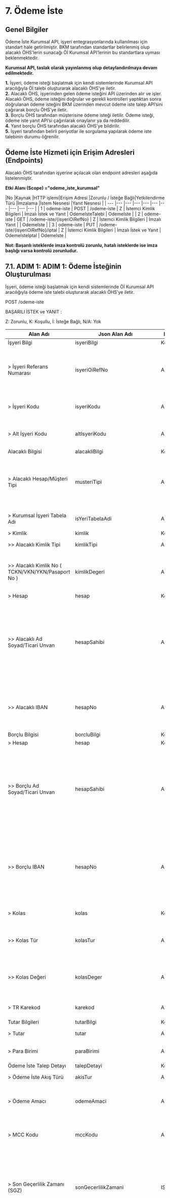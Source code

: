 # 7.	Ödeme İste

## Genel Bilgiler

Ödeme İste Kurumsal API, işyeri entegrasyonlarında kullanılması için standart hale getirilmiştir. BKM tarafından standartlar belirlenmiş olup alacaklı ÖHS'lerin sunacağı Öİ Kurumsal API’lerinin bu standartlara uyması beklenmektedir. 

**Kurumsal API, taslak olarak yayınlanmış olup detaylandırılmaya devam edilmektedir.**

**1.**  İşyeri, ödeme isteği başlatmak için kendi sistemlerinde Kurumsal API aracılığıyla Öİ talebi oluşturarak alacaklı ÖHS’ye iletir. <br>
**2.**	Alacaklı ÖHS, işyerinden gelen ödeme isteğini API üzerinden alır ve işler. Alacaklı ÖHS, ödeme isteğini doğrular ve gerekli kontrolleri yaptıktan sonra doğrulanan ödeme isteğini BKM üzerinden mevcut ödeme iste talep API’sini çağırarak borçlu ÖHS’ye iletir.<br>
**3.**	Borçlu ÖHS tarafından müşterisine ödeme isteği iletilir. Ödeme isteği, ödeme iste yanıt API’si çağırılarak onaylanır ya da reddedilir.<br>
**4.**	Yanıt borçlu ÖHS tarafından alacaklı ÖHS’ye bildirilir.<br>
**5.**	İşyeri tarafından belirli periyotlar ile sorgulama yapılarak ödeme iste talebinin durumu öğrenilir. 



## Ödeme İste Hizmeti için Erişim Adresleri (Endpoints)

Alacaklı ÖHS tarafından işyerine açılacak olan endpoint adresleri aşağıda listelenmiştir.

**Etki Alanı (Scope) ="odeme_iste_kurumsal"**

|No  |Kaynak |HTTP işlemi|Erişim Adresi |Zorunlu / İsteğe Bağlı|Yetkilendirme Türü |İmzalama |İstem Nesnesi |Yanıt Nesnesi |
| --- |--- |--- |--- |--- |--- |--- |--- |--- |--- |
| 1 | odeme-iste | POST | /odeme-iste | Z | İstemci Kimlik Bilgileri | İmzalı İstek ve Yanıt | OdemeIsteTalebi | OdemeIste | 
| 2 | odeme-iste | GET |  /odeme-iste/{isyeriOiRefNo} | Z | İstemci Kimlik Bilgileri | İmzalı Yanıt |  | OdemeIste | 
| 3 | odeme-iste | PUT |  /odeme-iste/{isyeriOiRefNo}/iptal     | Z | İstemci Kimlik Bilgileri | İmzalı İstek ve Yanıt | OdemeIsteIptal | OdemeIste | 

**Not: Başarılı isteklerde imza kontrolü zorunlu, hatalı isteklerde ise imza başlığı varsa kontrolü zorunludur.**

## 7.1. ADIM 1: ADIM 1: Ödeme İsteğinin Oluşturulması

İşyeri, ödeme isteği başlatmak için kendi sistemlerinde Öİ Kurumsal API aracılığıyla ödeme iste talebi oluşturarak alacaklı ÖHS’ye iletir.

POST /odeme-iste

BAŞARILI İSTEK ve YANIT :

Z: Zorunlu, K: Koşullu, İ: İsteğe Bağlı, N/A: Yok

|Alan Adı |Json Alan Adı |Format: Veri Modeli İsmi |Açıklama|İstek |Yanıt |
| --- | --- | --- | --- | --- | --- | 
|İşyeri Bilgi | isyeriBilgi | Kompleks: isyeriBilgi | İşyerine ait bilgilerdir. | Z | Z |  
| > İşyeri Referans Numarası	|isyeriOiRefNo	|AN41|İşyeri tarafından oluşturulan Ödeme İste talebine özgü tekil referans numarasıdır. <br>Önerilen Format:  <br>{isyeriKodu}-{guid}  <br>Örn: 8000- f534e8f2-9fbf-48cc-914b-12fbaffd8104    (size: 41)| Z | Z | 
| > İşyeri Kodu 	|isyeriKodu	|AN1..36| Alacaklı ÖHS tarafından işyerine tahsis edilen tekil kimlik bilgisidir. İstek başlığındaki X-Merchant-ID ile aynı değer olmalıdır.| Z | Z | 
| > Alt İşyeri Kodu	|altIsyeriKodu	|AN1..36| Alacaklı ÖHS tarafından alt işyerine tahsis edilen tekil kimlik bilgisidir. İstek başlığındaki X-Sub-Merchant-ID ile aynı değer olmalıdır.| İ | İ | 
|Alacaklı Bilgisi	|alacakliBilgi	|Kompleks:AlacakliBilgi| Alacaklıya ait bilgilerdir.	| Z | Z | 
| > Alacaklı Hesap/Müşteri Tipi	| musteriTipi	|AN1| Alacaklı müşterinin hesap numarasına ilişkin Kurumsal-Bireysel hesap bilgisi ayrımının belirtildiği alandır.  Ödeme İste Sistemi'nde tanımlı değerlerden biri olmalıdır.<br>B:Bireysel <br>K: Kurumsal| Z | Z | 
| > Kurumsal İşyeri Tabela Adı	| isYeriTabelaAdi|AN3..140| İşyeri tarafından alacaklı ÖHS sistemlerinde tanımlı tabela adı bilgisidir. | K | K | 
| > Kimlik	|kimlik	|Kompleks:Kimlik| 	| Z | Z | 
|  >> Alacaklı Kimlik Tipi	|kimlikTipi	|AN1| TR.OIS.DataCode.KimlikTur sıralı veri türü değerlerinden birini alır.| Z | Z | 
|  >> Alacaklı Kimlik No ( TCKN/VKN/YKN/Pasaport No ) |kimlikDegeri|AN7..11| Alacaklı müşteriye ait geçerli bir TC Kimlik Numarası, Vergi Kimlik Numarası, Yabancı Kimlik Numarası ya da Pasaport Numarası bilgilerinden birinin bulunduğu alandır.| Z | Z | 
| > Hesap	|hesap	|Kompleks:Hesap| 	| Z | Z | 
|  >> Alacaklı Ad Soyad/Ticari Unvan |hesapSahibi	|AN3..140| Alacaklı müşterinin ad-soyad veya ticari ünvan bilgisidir. <br>İşyeri için ilgili acquirer üye tarafından tahsis edilmiş olan işyeri adı bilgisidir.(Merchant Name) İşyerinin sık kullanılan adı ya da tabela ünvanı olmalıdır.<br> Alfanumerik karakterler, '.' , '-' , '&' ve boşluk karakteri içerebilir.Borçlu ÖHS’ye Alacaklı ÖHS tarafından Unvan bilgisi açık bir şekilde iletilmelidir. Borçluya ÖHS ekranlarında gösterimi açık olmalıdır.| İ | İ |
|  >> Alacaklı IBAN	|hesapNo	|AN26| Alacaklı müşteriye ait bir IBAN olmalıdır. TR ile başlamalı ve 26 karakter uzunluğunda iletilmelidir.Borçlu ÖHS’ye Alacaklı ÖHS tarafından IBAN açık bir şekilde iletilmelidir. Borçluya ÖHS ekranlarında gösterimi açık olmalıdır.| Z | Z |
|Borçlu Bilgisi	|borcluBilgi	|Kompleks:BorcluBilgi| Borçluya ait bilgilerdir.	| Z | Z | ||Borçlu Bilgisi	|borcluBilgi	|Kompleks:BorcluBilgi| Borçluya ait bilgilerdir.| Z | Z | 
| > Hesap	|hesap	|Komlepks:Hesap|	| Z | Z | 
| >> Borçlu Ad Soyad/Ticari Unvan	|hesapSahibi	|AN3..140| Borçlu müşterinin ad-soyad veya ticari ünvan bilgisidir.İşyeri için ilgili acquirer üye tarafından tahsis edilmiş olan işyeri adı bilgisidir.(Mercant Name)İşyerinin sık kullanılan adı ya da tabela ünvanı olmalıdır.Alfanumerik karakterler, '.' , '-' , '&' ve boşluk karakteri içerebilir.Borçlu ÖHS  borçlu hesap unvanının kendi kurumunda uyumlu olduğunu kontrol eder. ÖHS’lerin EFT/FAST işlemlerindeki doğrulama kriterleri geçerlidir.| Z | Z | 
| >> Borçlu IBAN |hesapNo	|AN26|Borçlu müşteriye ait bir IBAN olmalıdır. TR ile başlamalı ve 26 karakter uzunluğunda iletilmelidir. Borçlu IBAN gönderimi zorunludur. Borçlu IBAN bilgisi borçlu müşteri tarafından değiştirilebilir. Alacaklı ÖHS tarafından yapılacak olan ödeme iste sorgulamalarında da IBAN değişmiş olsa dahi Borçlu ÖHS tarafından Alacaklı ÖHS'nin ilettiği IBAN bilgisi dönülmelidir.| Z | Z | 
| > Kolas	|kolas	|Komlepks:Kolas|Kolas ile başlatılan Ödeme İste taleplerinde kolasa ait bilgilerdir. Kolas işlemlerinde gönderilmelidir.| K| K | 
| >> Kolas Tür	|kolasTur	|AN1| Borçlu müşterinin TR.OIS.DataCode.KolasTur sıralı veri türü değerlerinden birini alır. Borçlu Hesap Numarası girilmediyse kullanımı zorunludur.| Z | Z | 
| >> Kolas Değeri |kolasDeger	|AN7..50| Müşterinin eklediği, ÖHS (FAST katılımcısı) tarafından doğrulanmış Kolay Adres değeridir. Alabileceği değerler BKM “Kolay Adresleme Sistemi Uygulama Kuralları” belgesinde tanımlıdır.| Z | Z | 
| > TR Karekod	|karekod	|AN1..12|TR Karekod ile başlatılan Ödeme İste taleplerinde okutulan TR Karekod için çözümlenen değer bilgisidir. | K | K | 
|Tutar Bilgileri	|tutarBilgi	|Kompleks: TutarBilgi|	| Z | Z | 
|> Tutar	|tutar	|AN1..24| Alacaklı ÖHS’nin önyüzde kullanıcıdan aldığı tutar bilgisidir.	| Z | Z |
|> Para Birimi	|paraBirimi	|AN3| Para birimi. FAST işlemleri kapsamında sadece TL gönderimi olacaktır. 	| Z | Z | 
|Ödeme İste Talep Detayı	|talepDetayi	|Kompleks:TalepDetay|	| Z | Z | 
|> Ödeme İste Akış Türü	|akisTur	|AN2|01: Kişiden Kişiye<br>02: İşyeri Ödemesi| Z | Z |
|> Ödeme Amacı	|odemeAmaci	|AN2|TR.OIS.DataCode.OdemeAmaci sıralı veri değerlerinden birini alır. Borçlu bu bilgiyi değiştiremeyecektir.Sadece alacaklı seçebilir.| Z | Z |
|> MCC Kodu	|mccKodu|AN1..4|Tripsit altında dokümanlar bölümünde yayınlanacaktır. Kurumsal API üzerinden çağırılan isteklerde gönderilmesi beklenen kategori kodu bilgisidir.| İ | İ | 
|> Son Geçerlilik Zamanı (SGZ)	|sonGecerlilikZamani	|ISODateTime|Borçlu müşterinin Öİ talebine yanıt verebileceği son zaman bilgisidir. Bu zamandan sonra Öİ talebi geçersiz sayılacaktır. Sonra Kabul Hemen Öde akışı için Son Geçerlilik Zamanı Ödeme İste Oluşturulma Zamanından minimum 3 dakika öncesi maksimum 3 ay sonrası olacak şekilde seçilmelidir. İşyeri tarafından ödeme isteği oluşturulurken seçilir. | Z | Z | 
|>Talep Edilen Ödeme Zamanı (TEÖZ)	|talepEdilenOdemeZamani	|ISODateTime| İşyerinin, ödeme iste talimatı içerisinde yer alan ve ödemenin yapılmasını talep ettiği tarih/zaman bilgisidir. **Sonra Kabul/Hemen Öde modelinde TEÖZ bilgisi gönderilmemelidir**.<br>TEÖZ tarih formatı:<br>YYYY-MM-DDThh:mm:ss. <br> **Şimdi Kabul/Sonra Öde ve Sonra Kabul/Sonra Öde** modellerinde işyeri tarafından ekranlardan saat seçimi yaptırılmıyorsa ilgili günün gün sonu 23:59:59+03:00 olarak gönderilmelidir. <br>TEÖZ, ödeme iste oluşturulma zamanından maksimum 6 ay sonrası seçilebilir.| K | K | 
|> Alacaklı İşlem Açıklaması	|alacakliIslemAciklamasi	|AN1..200|İşyeri tarafından Borçlu'ya iletilecek Açıklama bilgisidir.| İ | İ | 
|> Kısmi Ödeme	|kismiOdeme	|AN1|Belirtilen tutardan daha az tutarda Öİ talebinin kabul edilmesine izin verildiği durumda E; izin verilmediği durumda H olarak gönderilmelidir. Tüm modellerde kullanılabilir. Sonra Öde modellerinde; TEÖZ öncesi yapılacak ödemelerde kısmi ödeme gerçekleştirilebilir. odemeErteleme = E olduğu durumda ise; TEÖZ sonrası kabul edilen Öİ taleplerinde kısmı ödeme gerçekleştirilemez. Kısmi ödeme bilgisi alacaklı tarafından gönderilir. Borçlu tarafından değiştirilememektedir.<br> E: Kısmi ödemeye izin verilir.<br> H: Kısmi ödemeye izin verilmez.| Z | Z | 
|> Erken Ödeme	|erkenOdeme	|AN1|Öİ talebi oluşturulurken TEÖZ'den önce ödenmesine izin verildiği durumda E; izin verilmediği durumda H olarak gönderilmelidir. Sonra Kabul - Hemen Öde modelinde "E" olarak gönderilmelidir.<br> E: Erken ödemeye izin verilir.<br> H: Erken ödemeye izin verilmez. Ödeme iste talebi sadece TEÖZ tarihinde gerçekleştirilir.| Z | Z | 
|> Ödeme Erteleme	|odemeErteleme	|AN1|Öİ talebi oluşturulurken TEÖZ sonra ödenmesine izin verildiği durumda E olarak gönderilmelidir. Vade tarihi bilgisinde ödeme yapılmasına olanak sağlar. Öİ talebi vadeTarihi, TEÖZ’den maksimum 3 ay sonrasına kadar ertelenmesine izin verilmelidir. Sonra Kabul - Hemen Öde modelinde "H" olarak gönderilmelidir. <br> E: Ödemenin ertelenmesine izin verilir.<br> H: Ödemenin ertelenmesine izin verilmez. | Z | Z | 
|> Vade Planı	|vadePlani	|Kompleks:VadePlani[Array]|Ödeme Erteleme E ise gönderilmesi zorunludur. Vade planı listelenir. İlk fazda tek satır olarak gönderilmelidir.| K | K | 
|>> Vade Tarihi	|vadeTarihi	|ISODate|TEÖZ'den sonra ödeme yapılacak tarih bilgisidir. Vade tarihi TEÖZ’den ileri bir tarih olmalıdır. TEÖZ’den maksimum 3 ay sonrasına kadar ertelenmesine izin verilmelidir.| Z | Z | 
|>> Vade Tutarı	|vadeTutari	|AN3|TEÖZ'den sonra kabul edilecek Öİ talebinde ödeme yapılması istenen tutar bilgisidir.| Z | Z | 
|Ek Bilgi | ekBilgi | Kompleks: ekBilgi[Array] | İşyeri tarafından gönderilmek istenen API deseninde yer almayan bilgiler gönderilmelidir. | İ | İ |  
| > Anahtar	|anahtar	|AN1..200|Gönderilmesi istenen alanı açıklayıcı ifade. Örnek: FATURANO | İ | İ | 
| > Değer 	|deger	|AN1..200| Gönderilmesi istenen alanın alacağı değer. Örnek: R0123456789	| İ | İ | 
|Ödeme İste Durum Bilgi	|durumBilgi	|Kompleks:DurumBilgi|	| NA | Z | 
|> Ödeme İste Durumu	|odemeIsteDurumu	|AN1|TR.OIS.DataCode.OdemeIsteDurumu sıralı veri tipini değerlerinden birini alır. Örn; ödeme iste'ye ait ilk istek mesajına dönüşte “B: Yanıt Bekleniyor” değerini alması beklenir.| NA | Z | 
|> Ödeme İste İptal Detay Kodu	|odemeIsteIptalDetayKodu	|AN2|Rıza durumunun iptal olduğu durumda zorunludur.| NA | K | 
|> Ödeme İste Oluşturulma Zamanı	|odemeIsteOlusturulmaZamani	|ISODateTime|Ödeme iste talebi'nin Borçlu ÖHS tarafından oluşturulduğu zaman bilgisidir. odemeIsteDurumu'nun "B" olduğu zaman için oluşacak bilgidir.| NA | Z | 
|> Borçlu Kabul Zamanı	|kabulZamani	|ISODateTime|Kabul durumunda gönderilebilecektir. odemeIsteDurumu'nun "K" olduğu zaman için oluşacak bilgidir.| NA | K | 
|> Ödeme Sistemi Gönderim Zamanı	|odemeSistemineGonderimZamani	|ISODateTime|Borçlu ÖHS tarafından ödemenin ödeme sistemine gönderilme zamanıdır. Borçlu müşteri kabul ettiği durumda iletilecektir. odemeIsteDurumu'nun "G" olduğu zaman için oluşacak bilgidir.| NA | K | |
|> Borçlu ÖHS Ödeme Zamanı	|odemeZamani	|ISODateTime|Ödeme'nin gerçekleştiği zaman bilgisidir. odemeIsteDurumu'nun "O" olduğu zaman için oluşacak bilgidir.| NA | K | 
|> Borçlu İptal Zamanı	|iptalZamani	|ISODateTime|İptal durumunda gönderilebilecektir. odemeIsteDurumu'nun "I" olduğu zaman için oluşacak bilgidir.| NA | K | 
|Ödeme İste Yanıt Detayı	|yanitDetayi	|Kompleks:YanıtDetayı|	| NA | K | 
|> Beklenen Ödeme Tarihi	|beklenenOdemeTarihi	|ISODate|Sonra öde seçeneklerinde Borçlu’nun ödemeyi taahhüt ettiği tarih bilgisidir. Ödeme Erteleme yapıldığı durumda beklenen ödeme tarihi, vade tarihi olarak gönderilmelidir. | NA | K | 
|> Borçlu İşlem Açıklaması	|borcluIslemAciklamasi	|AN1..200| İşyeri tarafından iletilen alacaklı açıklama alanı Borçlu ÖHS ekranlarında borçlu müşteriye birebir gösterilmelidir. Borçlu müşteri tarafından değişiklik yapılabilmesi sağlanmalıdır. Borçlu müşteri tarafından değişiklik yapılmadığı durumda işyeri tarafından girilen işlem açıklaması borçlu işlem açıklaması olarak kabul edilir. Borçlu müşterinin ilgili Öİ talebine red verdiği durumda müşteri tarafından bilgi girişi yapılırsa iptal açıklama alanı olarak Alacaklı ÖHS'ye bu alan iletilir.| NA | K |
|> Kabul Edilen Tutar	|kabulEdilenTutar	|AN1..24|Müşterinin Öİ isteğini kabul ettiği tutar bilgisidir. Kısmi ödeme yapıldığı durumda kısmi ödeme tutarı, ödeme erteleme yapıldığı durumda ise vade seçeneklerindeki vade tutar bilgisi gönderilmelidir. Bunların dışında ise tutar bilgisi gönderilmelidir. Kabul Edilen Tutar alanı regex patterni şu şekildedir: '^\d{1,18}$\|^\d{1,18}\\.\d{1,5}$'| NA | K |

## 7.2. ADIM 2: Ödeme İsteğinin Sorgulanması

**GET /odeme-iste/{isyeriOiRefNo}**

- İşyeri, ödeme isteğinin mevcut durumunu kontrol etmek için, oluşturulan ödeme iste talebinin durumunu isteğe bağlı olarak alabilir. 
- Genel olarak servis çağrımlarında oluşabilecek timeout hataları nedeniyle işyeri ve alacaklı ÖHS’de ödeme iste durum farklılıklarının önüne geçilebilmesi için günlük belirli zaman aralıklarında sorgulama yapılması ve ödeme iste durumunun eşlenik olması sağlanmalıdır.

**Ödeme İste Durum**

OdemeIste kaynağı için kullanılabilecek durum göstergeleri şu şekildedir:

- A - Alacaklı ÖHS'de talep oluşturuldu.
- B - Borçludan Yanıt Bekleniyor
- K - Borçlu Kabul Etti
- G - Ödeme Sistemine Gönderildi
- O - Ödeme Gerçekleşti
- I - İptal Edildi

## 7.3. ADIM 3: Ödeme İste İptal Senaryosu

**PUT /odeme-iste/{isYeriOiRefNo}/iptal**
**OdemeIsteIptal Nesnesi**

|Alan Adı |Json Alan Adı |Format: Veri Modeli İsmi |Açıklama|İstek |
| --- | --- | --- | --- | --- |
|İşyeri Bilgi | isyeriBilgi | Kompleks: isyeriBilgi | İşyerine ait bilgilerdir. | Z | 
| > İşyeri Referans Numarası	|isyeriOiRefNo	|AN41|İşyeri tarafından oluşturulan Ödeme İste talebine özgü tekil referans numarasıdır. <br>Önerilen Format:  <br>{isyeriKodu}-{guid}  <br>Örn: 8000- f534e8f2-9fbf-48cc-914b-12fbaffd8104    (size: 41)| Z | 
| > İşyeri Kodu 	|isyeriKodu	|AN4| Alacaklı ÖHS tarafından işyerine tahsis edilen tekil kimlik bilgisidir. | Z | 
| > Alt İşyeri Kodu	|altIsyeriKodu	|AN4| Alacaklı ÖHS tarafından alt işyerine tahsis edilen tekil kimlik bilgisidir.| İ |
|Ödeme İste Durum Bilgi | durumBilgi | Kompleks:DurumBilgi | 	 | Z |
|> Ödeme İste Durumu | odemeIsteDurumu | AN1 | "I": iptal.| Z |
|> Ödeme İste İptal Detay Kodu | odemeIsteIptalDetayKodu | AN2 | "iptalDetay" : "11" Alacaklı Müşteri Ödeme İste Talebinden A ya da B Statütüsünde Vazgeçti| Z |
|> Ödeme İste Oluşturulma Zamanı	|odemeIsteOlusturulmaZamani	|ISODateTime|Ödeme iste talebi'nin borçlu ÖHS tarafından oluşturulduğu zaman bilgisidir.odemeIsteDurumu'nun "B" olduğu zaman için oluşacak bilgidir.| Z | 
|> Borçlu Kabul Zamanı	|kabulZamani	|ISODateTime|Kabul durumunda gönderilebilecektir.odemeIsteDurumu'nun "K" olduğu zaman için oluşacak bilgidir. Bilgi olması halinde iptal isteğinde iletilebilir.| K | 
|> Ödeme Sistemi Gönderim Zamanı	|odemeSistemineGonderimZamani	|ISODateTime|Borçlu ÖHS tarafından ödemenin ödeme sistemine gönderilme zamanıdır.odemeIsteDurumu'nun "G" olduğu zaman için oluşacak bilgidir.Bilgi olması halinde iptal isteğinde iletilebilir.| K | 
|> Borçlu ÖHS Ödeme Zamanı	|odemeZamani	|ISODateTime|Ödeme'nin gerçekleştiği zaman bilgisidir.odemeIsteDurumu'nun "O" olduğu zaman için oluşacak bilgidir.Bilgi olması halinde iptal isteğinde iletilebilir.| K | 
|> Borçlu İptal Zamanı	|iptalZamani	|ISODateTime|İptal durumunda gönderilebilecektir.odemeIsteDurumu'nun "I" olduğu zaman için oluşacak bilgidir.Bilgi olması halinde iptal isteğinde iletilebilir.| K | 

**BAŞARILI YANIT:**

Başarılı PUT isteği sonucu alacaklı tarafından OdemeIste nesnesi dönülmelidir.

|Alan Adı |Json Alan Adı |Format: Veri Modeli İsmi |Açıklama|Yanıt |
| --- | --- | --- | --- | --- | 
|İşyeri Bilgi | isyeriBilgi | Kompleks: isyeriBilgi | İşyerine ait bilgilerdir. | Z | 
| > İşyeri Referans Numarası	|isyeriOiRefNo	|AN41|İşyeri tarafından oluşturulan Ödeme İste talebine özgü tekil referans numarasıdır. <br>Önerilen Format:  <br>{isyeriKodu}-{guid}  <br>Örn: 8000- f534e8f2-9fbf-48cc-914b-12fbaffd8104    (size: 41)| Z | 
| > İşyeri Kodu 	|isyeriKodu	|AN1..36| Alacaklı ÖHS tarafından işyerine tahsis edilen tekil kimlik bilgisidir. İstek başlığındaki X-Merchant-ID ile aynı değer olmalıdır.| Z | 
| > Alt İşyeri Kodu	|altIsyeriKodu	|AN1..36| Alacaklı ÖHS tarafından alt işyerine tahsis edilen tekil kimlik bilgisidir. İstek başlığındaki X-Sub-Merchant-ID ile aynı değer olmalıdır.| İ | 
|Alacaklı Bilgisi	|alacakliBilgi	|Kompleks:AlacakliBilgi| Alacaklıya ait bilgilerdir.	| Z | 
| > Alacaklı Hesap/Müşteri Tipi	| musteriTipi	|AN1| Alacaklı müşterinin hesap numarasına ilişkin Kurumsal-Bireysel hesap bilgisi ayrımının belirtildiği alandır.  Ödeme İste Sistemi'nde tanımlı değerlerden biri olmalıdır.<br>B:Bireysel <br>K: Kurumsal| Z | 
| > Kurumsal İşyeri Tabela Adı	| isYeriTabelaAdi|AN3..140| İşyeri tarafından alacaklı ÖHS sistemlerinde tanımlı tabela adı bilgisidir. | K |  
| > Kimlik	|kimlik	|Kompleks:Kimlik| 	| Z | 
|  >> Alacaklı Kimlik Tipi	|kimlikTipi	|AN1| TR.OIS.DataCode.KimlikTur sıralı veri türü değerlerinden birini alır.| Z |  
|  >> Alacaklı Kimlik No ( TCKN/VKN/YKN/Pasaport No ) |kimlikDegeri|AN7..11| Alacaklı müşteriye ait geçerli bir TC Kimlik Numarası, Vergi Kimlik Numarası, Yabancı Kimlik Numarası ya da Pasaport Numarası bilgilerinden birinin bulunduğu alandır.| Z |  
| > Hesap	|hesap	|Kompleks:Hesap| 	| Z | 
|  >> Alacaklı Ad Soyad/Ticari Unvan |hesapSahibi	|AN3..140| Alacaklı müşterinin ad-soyad veya ticari ünvan bilgisidir. <br>İşyeri için ilgili acquirer üye tarafından tahsis edilmiş olan işyeri adı bilgisidir.(Merchant Name) İşyerinin sık kullanılan adı ya da tabela ünvanı olmalıdır.<br> Alfanumerik karakterler, '.' , '-' , '&' ve boşluk karakteri içerebilir.Borçlu ÖHS’ye Alacaklı ÖHS tarafından Unvan bilgisi açık bir şekilde iletilmelidir. Borçluya ÖHS ekranlarında gösterimi açık olmalıdır.| İ | 
|  >> Alacaklı IBAN	|hesapNo	|AN26| Alacaklı müşteriye ait bir IBAN olmalıdır. TR ile başlamalı ve 26 karakter uzunluğunda iletilmelidir.Borçlu ÖHS’ye Alacaklı ÖHS tarafından IBAN açık bir şekilde iletilmelidir. Borçluya ÖHS ekranlarında gösterimi açık olmalıdır.| Z | 
|Borçlu Bilgisi	|borcluBilgi	|Kompleks:BorcluBilgi| Borçluya ait bilgilerdir.	| Z |  ||Borçlu Bilgisi	|borcluBilgi	|Kompleks:BorcluBilgi| Borçluya ait bilgilerdir.	| Z | 
| > Hesap	|hesap	|Komlepks:Hesap|	| Z | 
| >> Borçlu Ad Soyad/Ticari Unvan	|hesapSahibi	|AN3..140| Borçlu müşterinin ad-soyad veya ticari ünvan bilgisidir.İşyeri için ilgili acquirer üye tarafından tahsis edilmiş olan işyeri adı bilgisidir.(Mercant Name)İşyerinin sık kullanılan adı ya da tabela ünvanı olmalıdır.Alfanumerik karakterler, '.' , '-' , '&' ve boşluk karakteri içerebilir.Borçlu ÖHS  borçlu hesap unvanının kendi kurumunda uyumlu olduğunu kontrol eder. ÖHS’lerin EFT/FAST işlemlerindeki doğrulama kriterleri geçerlidir.| Z |  
| >> Borçlu IBAN |hesapNo	|AN26|Borçlu müşteriye ait bir IBAN olmalıdır. TR ile başlamalı ve 26 karakter uzunluğunda iletilmelidir. Borçlu IBAN gönderimi zorunludur. Borçlu IBAN bilgisi borçlu müşteri tarafından değiştirilebilir. Alacaklı ÖHS tarafından yapılacak olan ödeme iste sorgulamalarında da IBAN değişmiş olsa dahi Borçlu ÖHS tarafından Alacaklı ÖHS'nin ilettiği IBAN bilgisi dönülmelidir.| Z |  
| > Kolas	|kolas	|Komlepks:Kolas|Kolas ile başlatılan Ödeme İste taleplerinde kolasa ait bilgilerdir. Kolas işlemlerinde gönderilmelidir.|K|  
| >> Kolas Tür	|kolasTur	|AN1| Borçlu müşterinin TR.OIS.DataCode.KolasTur sıralı veri türü değerlerinden birini alır. Borçlu Hesap Numarası girilmediyse kullanımı zorunludur.| Z | 
| >> Kolas Değeri |kolasDeger	|AN7..50| Müşterinin eklediği, ÖHS (FAST katılımcısı) tarafından doğrulanmış Kolay Adres değeridir. Alabileceği değerler BKM “Kolay Adresleme Sistemi Uygulama Kuralları” belgesinde tanımlıdır.| Z |  
| > TR Karekod	|karekod	|AN1..12|TR Karekod ile başlatılan Ödeme İste taleplerinde okutulan TR Karekod için çözümlenen değer bilgisidir. | K |  
|Tutar Bilgileri	|tutarBilgi	|Kompleks: TutarBilgi|	| Z |  
|> Tutar	|tutar	|AN1..24| Alacaklı ÖHS’nin önyüzde kullanıcıdan aldığı tutar bilgisidir.	| Z | 
|> Para Birimi	|paraBirimi	|AN3| Para birimi. FAST işlemleri kapsamında sadece TL gönderimi olacaktır. 	| Z |  
|Ödeme İste Talep Detayı	|talepDetayi	|Kompleks:TalepDetay|	| Z |  
|> Ödeme İste Akış Türü	|akisTur	|AN2|01: Kişiden Kişiye<br>02: İşyeri Ödemesi| Z | 
|> Ödeme Amacı	|odemeAmaci	|AN2|TR.OIS.DataCode.OdemeAmaci sıralı veri değerlerinden birini alır. Borçlu bu bilgiyi değiştiremeyecektir.Sadece alacaklı seçebilir.| Z | 
|> MCC Kodu	|mccKodu|AN1..4|Tripsit altında dokümanlar bölümünde yayınlanacaktır. Kurumsal API üzerinden çağırılan isteklerde gönderilmesi beklenen kategori kodu bilgisidir.| İ |  
|> Son Geçerlilik Zamanı (SGZ)	|sonGecerlilikZamani	|ISODateTime|Borçlu müşterinin Öİ talebine yanıt verebileceği son zaman bilgisidir. Bu zamandan sonra Öİ talebi geçersiz sayılacaktır. Sonra Kabul Hemen Öde akışı için Son Geçerlilik Zamanı Ödeme İste Oluşturulma Zamanından minimum 3 dakika öncesi maksimum 3 ay sonrası olacak şekilde seçilmelidir. İşyeri tarafından ödeme isteği oluşturulurken seçilir. | Z |  
|>Talep Edilen Ödeme Zamanı (TEÖZ)	|talepEdilenOdemeZamani	|ISODateTime| İşyerinin, ödeme iste talimatı içerisinde yer alan ve ödemenin yapılmasını talep ettiği tarih/zaman bilgisidir. **Sonra Kabul/Hemen Öde modelinde TEÖZ bilgisi gönderilmemelidir**.<br>TEÖZ tarih formatı:<br>YYYY-MM-DDThh:mm:ss. <br> **Şimdi Kabul/Sonra Öde ve Sonra Kabul/Sonra Öde** modellerinde işyeri tarafından ekranlardan saat seçimi yaptırılmıyorsa ilgili günün gün sonu 23:59:59+03:00 olarak gönderilmelidir. <br>TEÖZ, ödeme iste oluşturulma zamanından maksimum 6 ay sonrası seçilebilir.| K |  
|> Alacaklı İşlem Açıklaması	|alacakliIslemAciklamasi	|AN1..200|İşyeri tarafından Borçlu'ya iletilecek Açıklama bilgisidir.| İ |  
|> Kısmi Ödeme	|kismiOdeme	|AN1|Belirtilen tutardan daha az tutarda Öİ talebinin kabul edilmesine izin verildiği durumda E; izin verilmediği durumda H olarak gönderilmelidir. Tüm modellerde kullanılabilir. Sonra Öde modellerinde; TEÖZ öncesi yapılacak ödemelerde kısmi ödeme gerçekleştirilebilir. odemeErteleme = E olduğu durumda ise; TEÖZ sonrası kabul edilen Öİ taleplerinde kısmı ödeme gerçekleştirilemez. Kısmi ödeme bilgisi alacaklı tarafından gönderilir. Borçlu tarafından değiştirilememektedir.<br> E: Kısmi ödemeye izin verilir.<br> H: Kısmi ödemeye izin verilmez.| Z |  
|> Erken Ödeme	|erkenOdeme	|AN1|Öİ talebi oluşturulurken TEÖZ'den önce ödenmesine izin verildiği durumda E; izin verilmediği durumda H olarak gönderilmelidir. Sonra Kabul - Hemen Öde modelinde "E" olarak gönderilmelidir.<br> E: Erken ödemeye izin verilir.<br> H: Erken ödemeye izin verilmez. Ödeme iste talebi sadece TEÖZ tarihinde gerçekleştirilir.| Z | 
|> Ödeme Erteleme	|odemeErteleme	|AN1|Öİ talebi oluşturulurken TEÖZ sonra ödenmesine izin verildiği durumda E olarak gönderilmelidir. Vade tarihi bilgisinde ödeme yapılmasına olanak sağlar. Öİ talebi vadeTarihi, TEÖZ’den maksimum 3 ay sonrasına kadar ertelenmesine izin verilmelidir. Sonra Kabul - Hemen Öde modelinde "H" olarak gönderilmelidir. <br> E: Ödemenin ertelenmesine izin verilir.<br> H: Ödemenin ertelenmesine izin verilmez. | Z |  
|> Vade Planı	|vadePlani	|Kompleks:VadePlani[Array]|Ödeme Erteleme E ise gönderilmesi zorunludur. Vade planı listelenir. İlk fazda tek satır olarak gönderilmelidir.| K |  
|>> Vade Tarihi	|vadeTarihi	|ISODate|TEÖZ'den sonra ödeme yapılacak tarih bilgisidir. Vade tarihi TEÖZ’den ileri bir tarih olmalıdır. TEÖZ’den maksimum 3 ay sonrasına kadar ertelenmesine izin verilmelidir.| Z |  
|>> Vade Tutarı	|vadeTutari	|AN3|TEÖZ'den sonra kabul edilecek Öİ talebinde ödeme yapılması istenen tutar bilgisidir.| Z |  
|Ödeme İste Durum Bilgi	|durumBilgi	|Kompleks:DurumBilgi| | Z | 
|> Ödeme İste Durumu	|odemeIsteDurumu	|AN1|TR.OIS.DataCode.OdemeIsteDurumu sıralı veri tipini değerlerinden birini alır. Örn; ödeme iste'ye ait ilk istek mesajına dönüşte “B: Yanıt Bekleniyor” değerini alması beklenir. | Z | 
|> Ödeme İste İptal Detay Kodu	|odemeIsteIptalDetayKodu	|AN2|Rıza durumunun iptal olduğu durumda zorunludur. | K | 
|> Ödeme İste Oluşturulma Zamanı	|odemeIsteOlusturulmaZamani	|ISODateTime|Ödeme iste talebi'nin Borçlu ÖHS tarafından oluşturulduğu zaman bilgisidir. odemeIsteDurumu'nun "B" olduğu zaman için oluşacak bilgidir.| Z | 
|> Borçlu Kabul Zamanı	|kabulZamani	|ISODateTime|Kabul durumunda gönderilebilecektir. odemeIsteDurumu'nun "K" olduğu zaman için oluşacak bilgidir. | K | 
|> Ödeme Sistemi Gönderim Zamanı	|odemeSistemineGonderimZamani	|ISODateTime|Borçlu ÖHS tarafından ödemenin ödeme sistemine gönderilme zamanıdır. Borçlu müşteri kabul ettiği durumda iletilecektir. odemeIsteDurumu'nun "G" olduğu zaman için oluşacak bilgidir.| K | 
|> Borçlu ÖHS Ödeme Zamanı	|odemeZamani	|ISODateTime|Ödeme'nin gerçekleştiği zaman bilgisidir. odemeIsteDurumu'nun "O" olduğu zaman için oluşacak bilgidir.| K | 
|> Borçlu İptal Zamanı	|iptalZamani	|ISODateTime|İptal durumunda gönderilebilecektir. odemeIsteDurumu'nun "I" olduğu zaman için oluşacak bilgidir. | K | 
|Ek Bilgi | ekBilgi | Kompleks: ekBilgi[Array] | İşyerine tarafından gönderilmek istenen API deseninde yer almayan bilgiler gönderilmelidir. | İ |  
| > Anahtar	|anahtar	|AN1..200|Gönderilmesi istenen alanı açıklayıcı ifade. Örnek: FATURANO| İ | 
| > Değer 	|deger	|AN1..200| Gönderilmesi istenen alanın alacağı değer. Örnek: R0123456789| İ | 
|Ödeme İste Yanıt Detayı	|yanitDetayi	|Kompleks:YanıtDetayı|	 | K | 
|> Beklenen Ödeme Tarihi	|beklenenOdemeTarihi	|ISODate|Sonra öde seçeneklerinde Borçlu’nun ödemeyi taahhüt ettiği tarih bilgisidir. Ödeme Erteleme yapıldığı durumda beklenen ödeme tarihi, vade tarihi olarak gönderilmelidir. | K | 
|> Borçlu İşlem Açıklaması	|borcluIslemAciklamasi	|AN1..200| İşyeri tarafından iletilen alacaklı açıklama alanı Borçlu ÖHS ekranlarında borçlu müşteriye birebir gösterilmelidir. Borçlu müşteri tarafından değişiklik yapılabilmesi sağlanmalıdır. Borçlu müşteri tarafından değişiklik yapılmadığı durumda işyeri tarafından girilen işlem açıklaması borçlu işlem açıklaması olarak kabul edilir. Borçlu müşterinin ilgili Öİ talebine red verdiği durumda müşteri tarafından bilgi girişi yapılırsa iptal açıklama alanı olarak Alacaklı ÖHS'ye bu alan iletilir. | K |
|> Kabul Edilen Tutar	|kabulEdilenTutar	|AN1..24|Müşterinin Öİ isteğini kabul ettiği tutar bilgisidir. Kısmi ödeme yapıldığı durumda kısmi ödeme tutarı, ödeme erteleme yapıldığı durumda ise vade seçeneklerindeki vade tutar bilgisi gönderilmelidir. Bunların dışında ise tutar bilgisi gönderilmelidir. Kabul Edilen Tutar alanı regex patterni şu şekildedir: '^\d{1,18}$\|^\d{1,18}\\.\d{1,5}$' | K |